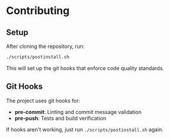 # Contributing

## Setup

After cloning the repository, run:

```bash
./scripts/postinstall.sh
```

This will set up the git hooks that enforce code quality standards.

## Git Hooks

The project uses git hooks for:
- **pre-commit**: Linting and commit message validation
- **pre-push**: Tests and build verification

If hooks aren't working, just run `./scripts/postinstall.sh` again.